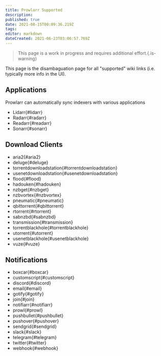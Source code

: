 ```yaml
---
title: Prowlarr Supported
description: 
published: true
date: 2021-08-15T00:09:36.219Z
tags: 
editor: markdown
dateCreated: 2021-06-23T03:06:57.769Z
---
```


> This page is a work in progress and requires additional effort.{.is-warning}

This page is the disambaguation page for all "supported" wiki links (i.e. typically more info in the UI).

## Applications
Prowlarr can automatically sync indexers with various applications

- Lidarr{#lidarr}
- Radarr{#radarr}
- Readarr{#readarr}
- Sonarr{#sonarr}

## Download Clients

- aria2{#aria2}
- deluge{#deluge}
- torrentdownloadstation{#torrentdownloadstation}
- usenetdownloadstation{#usenetdownloadstation}
- flood{#flood}
- hadouken{#hadouken}
- nzbget{#nzbget}
- nzbvortex{#nzbvortex}
- pneumatic{#pneumatic}
- qbittorrent{#qbittorrent}
- rtorrent{#rtorrent}
- sabnzbd{#sabnzbd}
- transmission{#transmission}
- torrentblackhole{#torrentblackhole}
- utorrent{#utorrent}
- usenetblackhole{#usenetblackhole}
- vuze{#vuze}

## Notifications

- boxcar{#boxcar}
- customscript{#customscript}
- discord{#discord}
- email{#email}
- gotify{#gotify}
- join{#join}
- notifiarr{#notifiarr}
- prowl{#prowl}
- pushbullet{#pushbullet}
- pushover{#pushover}
- sendgrid{#sendgrid}
- slack{#slack}
- telegram{#telegram}
- twitter{#twitter}
- webhook{#webhook}
